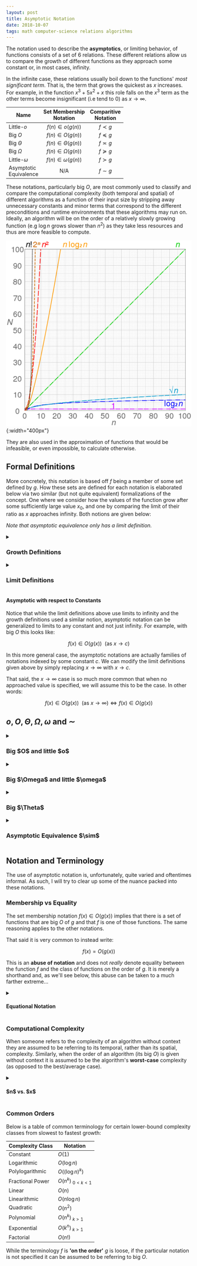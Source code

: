 ```yaml
---
layout: post
title: Asymptotic Notation
date: 2018-10-07
tags: math computer-science relations algorithms
---
```

The notation used to describe the **asymptotics**, or limiting behavior, of functions consists of a set of 6 relations. These different relations allow us to compare the growth of different functions as they approach some constant or, in most cases, infinity.

In the infinite case, these relations usually boil down to the functions' *most significant term*. That is, the term that grows the quickest as $x$ increases. For example, in the function $x^3+5x^2+x$ this role falls on the $x^3$ term as the other terms become insignificant (i.e tend to 0) as $x\to\infty$.

| Name | Set Membership<br>Notation | Comparitive<br>Notation |
|-|:-:|:-:|
| Little-$o$ | $f(n)\in o(g(n))$ | $f\prec g$ |
| Big $O$ | $f(n)\in O(g(n))$ | $f\preceq g$ |
| Big $\Theta$ | $f(n)\in \Theta(g(n))$ | $f\asymp g$ |
| Big $\Omega$ | $f(n)\in \Omega(g(n))$ | $f\succeq g$ |
| Little-$\omega$ | $f(n)\in \omega(g(n))$ | $f\succ g$ |
| Asymptotic<br>Equivalence | N/A | $f\sim g$ |

<!--more-->

These notations, particularly big $O$, are most commonly used to classify and compare the computational complexity (both temporal and spatial) of different algorithms as a function of their input size by stripping away unnecessary constants and minor terms that correspond to the different preconditions and runtime environments that these algorithms may run on. Ideally, an algorithm will be on the order of a relatively slowly growing function (e.g $\log n$ grows slower than $n^2$) as they take less resources and thus are more feasible to compute.

![image](/assets/comp_sci/comp-complexity.png?style=centerme){:width="400px"}

They are also used in the approximation of functions that would be infeasible, or even impossible, to calculate otherwise.

## Formal Definitions
More concretely, this notation is based off $f$ being a member of some set defined by $g$. How these sets are defined for each notation is elaborated below via two similar (but not quite equivalent) formalizations of the concept. One where we consider how the values of the function grow after some sufficiently large value $x_0$, and one by comparing the limit of their ratio as $x$ approaches infinity. Both notions are given below:

*Note that asymptotic equivalence only has a limit definition.*

<details>
<summary><h3 class="inline">Growth Definitions</h3></summary>
A function $f(x)$ is big $O$ of $g(x)$, i.e $f(x)\in O(g(x))$, if the following holds:

$$f(x)\in O(g(x))\equiv (\exists k,x_0)\ x\ge x_0\rightarrow f(x)\le kg(x)$$

This means that there is some point such that for all $x$ after it, $f(x)$ is less than or equal to $g(x)$ up to some constant.

The definitions for the other notations are similar:

$$\begin{align}
f(x)\in o(g(x))&\equiv \left(\forall k,\exists x_0\right) x\ge x_0&&\rightarrow f(x)\lt kg(x)\\
f(x)\in O(g(x))&\equiv \left(\exists k,x_0\right) x\ge x_0&&\rightarrow f(x)\le kg(x)\\
f(x)\in \Theta(g(x))&\equiv \left(\exists k_1,k_2,x_0\right) x\ge x_0&&\rightarrow k_1g(x)\le f(x)\le k_2g(x)\\
f(x)\in \Omega(g(x))&\equiv \left(\exists k,x_0\right) x\ge x_0&&\rightarrow f(x)\ge kg(x)\\
f(x)\in \omega(g(x))&\equiv \left(\forall k,\exists x_0\right) x\ge x_0&&\rightarrow f(x)\gt kg(x)
\end{align}$$

<i>Where $f,g:\mathbb{R}\to\mathbb{R}$ and $x,x_0\in\mathbb{R}$ and $k,k_1,k_2\in\mathbb{R}\setminus\{0\}$</i>
<p></p>
</details>

<details>
<summary><h3 class="inline">Limit Definitions</h3></summary>
Defining asymptotic notation via limits is cleaner, both visually and possibly conceptually. However, doing so comes with added stipulations about limit existence and so on but if those conditions are met, we can define them as so:

$$\begin{align}
f(x)\prec g(x)&\equiv \lim_{x\to\infty}\frac{f(x)}{g(x)}=0\\
f(x)\preceq g(x)&\equiv \limsup_{x\to\infty}\left|\frac{f(x)}{g(x)}\right|\lt\infty\\
f(x)\asymp g(x)&\equiv (\exists k)\lim_{x\to\infty}\frac{f(x)}{g(x)}=k\\
f(x)\sim g(x)&\equiv \lim_{x\to\infty}\frac{f(x)}{g(x)}=1\\
f(x)\succeq g(x)&\equiv \liminf_{x\to\infty}\left|\frac{f(x)}{g(x)}\right|\gt 0\\
f(x)\succ g(x)&\equiv \lim_{x\to\infty}\left|\frac{f(x)}{g(x)}\right|=\infty
\end{align}$$
<p></p>
</details>

#### Asymptotic with respect to Constants
Notice that while the limit definitions above use limits to infinity and the growth definitions used a similar notion, asymptotic notation can be generalized to limits to any constant and not just infinity. For example, with big $O$ this looks like:

$$f(x)\in O(g(x)) \ \ (\text{as }x\to c)$$

In this more general case, the asymptotic notations are actually families of notations indexed by some constant $c$. We can modify the limit definitions given above by simply replacing $x\to\infty$ with $x\to c$.

That said, the $x\to\infty$ case is so much more common that when no approached value is specified, we will assume this to be the case. In other words:

$$f(x)\in O(g(x)) \ \ (\text{as }x\to\infty)\iff f(x)\in O(g(x))$$

## $o,O,\Theta,\Omega,\omega$ and $\sim$
<!-- ## Big $O$ and little $o$ -->
<details>
<summary><h3 class="inline">Big $O$ and little $o$</h3></summary>
Big $O$, one of the most used notations, gives an upper-bound on the asymptotic growth of a function. Thus a function $f$ that is big $O$ of a function $g$ grows as fast or slower than $g$ (up to a constant). In the context of algorithms, this is its <b>upper-bound complexity</b>. Little-$o$ is a stronger version of this where $f$ grows strictly slower than $g$.

<!-- #### Popularity -->
<h4>Popularity</h4>
While big $\Theta$ is the most descriptive of the 3 notations, it is not as popular as big $O$. Why is this? Well, it is in part due to laziness and convention.<p></p>

However there is a more practical reason for this as well. Proving something is big $\Theta$ means proving it is both big $O$ and big $\Omega$ which may be much more difficult or even impossible compared to just proving one or the other.<p></p>

As a result of this, it is generally expected that when someone states an algorithm is $O(g(x))$ that $g(x)$ is as small as they could make it. This makes it a tighter bound when possible but doesn't enforce it incase such a bound is not possible to prove.

<!-- #### Properties -->
<h4>Properties</h4>
I am omitting the $(x)$ after the functions (which, strictly speaking, shouldn't have been present in the first place) for readability:

<ul>
  <li>$f_1\in O(g_1)\wedge f_2\in O(g_2)\rightarrow f_1+f_2\in O(g_1+g_2)$</li>
  <li>$f_1\in O(g_1)\wedge f_2\in O(g_2)\rightarrow f_1f_2\in O(g_1g_2)$</li>
  <li>$fO(g)\in O(fg)$</li>
  <li>$f\in O(g)\rightarrow kf\in O(g)$</li>
  <li>$O(g)=O(kg)$</li>
</ul><p></p>

<i>Where $f,g$ are functions and $k$ is some non-zero constant</i>

<!-- #### Examples -->
<h4>Examples</h4>
<ul>
  <li>$5x^3+2\in O(x^3)$ Same most significant term (times a constant).</li>
  <li>$x^2\in O(x^3)$ Lower than most significant term.</li>
  <li>$2n^2\in O(n!+n)$ Lower than most significant term.</li>
  <li>$x^3\not\in O(x^2)$ Can't grow faster than function.</li>
  <li>$x^2\not\in o(x^2)$ Must be strictly smaller.</li>
</ul><p></p>
</details>

<!-- ## Big $\Omega$ and little $\omega$ -->
<details>
<summary><h3 class="inline">Big $\Omega$ and little $\omega$</h3></summary>
Big $\Omega$ gives a lower-bound on the asymptotic growth of a function. Thus a function $f$ that is big $O$ of a function $g$ grows as fast or faster than $g$ (up to a constant). In the context of algorithms, this is its <b>lower-bound complexity</b>. Little-$\omega$ is a stronger version of this where $f$ grows strictly faster than $g$.

<!-- #### Properties -->
<h4>Properties</h4>
<ul>
  <li>$f_1\in\Omega(g_1)\wedge f_2\in\Omega(g_2)\rightarrow f_1+f_2\in\Omega(g_1+g_2)$</li>
  <li>$f_1\in\Omega(g_1)\wedge f_2\in\Omega(g_2)\rightarrow f_1f_2\in\Omega(g_1g_2)$</li>
  <li>$f\Omega(g)\in\Omega(fg)$</li>
  <li>$f\in\Omega(g)\rightarrow kf\in\Omega(g)$</li>
  <li>$\Omega(g)=\Omega(kg)$</li>
</ul>

<!-- #### Examples -->
<h4>Examples</h4>
<ul>
  <li>$2x^2+2x\in\Omega(x^2)$ Same most significant term (times a constant).</li>
  <li>$x^3\in\Omega(x)$ Greater than most significant term.</li>
  <li>$n!\in\Omega(3n^2+2n)$ Greater than most significant term.</li>
  <li>$x^3\not\in\Omega(x^4)$ Can't grow slower than function.</li>
  <li>$x^2\not\in\omega(x^2)$ Must be strictly bigger.</li>
</ul><p></p>
</details>

<!-- ## Big $\Theta$ -->
<details>
<summary><h3 class="inline">Big $\Theta$</h3></summary>
Big $\Theta$ forms a <b>tight bound</b> on the asymptotic growth of a function. It is the combination of both big $O$ and big $\Omega$:

$$f(x)\in\Theta(g(x))\equiv f(x)\in O(g(x))\wedge f(x)\in\Omega(g(x))$$

And so, following the pattern, a function $f$ that is big $\Theta$ of a function $g$ grows as fast as $g$ (up to a constant).

<!-- #### Properties -->
<h4>Properties</h4>
<ul>
  <li>$f_1\in\Theta(g_1)\wedge f_2\in\Theta(g_2)\rightarrow f_1+f_2\in\Theta(g_1+g_2)$</li>
  <li>$f_1\in\Theta(g_1)\wedge f_2\in\Theta(g_2)\rightarrow f_1f_2\in\Theta(g_1g_2)$</li>
  <li>$f\Theta(g)\in\Theta(fg)$</li>
  <li>$f\in\Theta(g)\rightarrow kf\in\Theta(g)$</li>
  <li>$\Theta(g)=\Theta(kg)$</li>
</ul>

<!-- #### Equivalence Relation -->
<h4>Equivalence Relation</h4>
Note that on top of the properties given above $f(x)\in\Theta(g(x))$, or more clearly $f\asymp g$, forms an equivalence <a href="\relations">relation</a> over the set of all functions with some defined limit:

<details>
<summary><strong>Reflexivity</strong></summary>
Asymptotic equivalence is reflexive meaning that for all functions $f\sim f$. This is obvious:

$$\forall f:\lim_{x\to\infty}{\frac{f(x)}{f(x)}}=k\rightarrow f\asymp f$$

<i>Assuming $f(x)$ doesn't approach $0$.</i>
</details>

<details>
<summary><strong>Symmetry</strong></summary>
Asymptotic equivalence is symmetric meaning that $f\asymp g\rightarrow g\asymp f$. This is because for any field, there is a multiplicative inverse for any element. So, by switching the functions in the limit (i.e reversing the relations) the constant on the other side should also be inversed:

$$\forall f\ \forall k:\lim_{x\to\infty}{\frac{f(x)}{g(x)}}=k\rightarrow \lim_{x\to\infty}{\frac{g(x)}{f(x)}}=\frac{1}{k}\equiv g\asymp f$$
<i>where $0\not=k<\infty$.</i>
</details>

<details>
<summary><strong>Transitivity</strong></summary>
I'll do this later, but this should be clear as big $\Theta$ forms equivalence classes characterized by the most significant terms of functions.
</details>

<!-- #### Examples -->
<h4>Examples</h4>
<ul>
  <li>$2x^2\in\Theta(x^2)$ Same most significant term (times a constant).</li>
  <li>$x^3\in\Theta(15x^3+4x^2)$ Same most significant term (times a constant).</li>
  <li>$n!\not\in\Theta(3n^2+2n)$ Most significant terms don't match.</li>
</ul><p></p>
</details>

<!-- ## Asymptotic Equivalence -->
<details>
<summary><h3 class="inline">Asymptotic Equivalence $\sim$</h3></summary>
<!-- #### Stronger Big $\Theta$ -->
<h4>Stronger Big $\Theta$</h4>
Another interesting point is that $f(x)\sim g(x)$ is just a more specific case of $f(x)\asymp g(x)$. This should come as no surprise. After all, in big $\Theta$ the functions $f$ and $g$ are asymptotically equal up to a constant, and so if that constant happened to be 1 we would be left with asymptotic equivalence:

$$\begin{align}
&f(x)\asymp g(x)\equiv (\exists k)\lim_{x\to\infty}\frac{f(x)}{g(x)}=k\\
&k=1\\
\therefore\ &f(x)\sim g(x)\equiv \lim_{x\to\infty}\frac{f(x)}{g(x)}=1\\
\end{align}$$

And since this is a special case of big $\Theta$, it also forms an equivalence relation.

<!-- #### Examples -->
<h4>Examples</h4>
Due to a technique called asymptotic expansion, there are some very interesting, and important, examples of asymptotic equivalence. For example:

<ul>
  <li>$n!\sim \sqrt{2\pi n}\left(\frac{n}{e}\right)^n$ (Stirling's approximation)</li>
  <li>$\pi(n)\sim\frac{n}{\log n}$ (prime number theorem)</li>
</ul><p></p>

Here are some more accessible examples:

<ul>
  <li>$x^2\sim x^2+2x$ (most significant terms are same)</li>
  <li>$4n!\sim 4n!+3n^2$ (most significant terms are same)</li>
  <li>$2x^2\not\sim x^2$ (different constants on most significant terms)</li>
  <li>$x^3\not\sim x^4$ (different most significant terms)</li>
</ul><p></p>
</details>

## Notation and Terminology
The use of asymptotic notation is, unfortunately, quite varied and oftentimes informal. As such, I will try to clear up some of the nuance packed into these notations.

### Membership vs Equality
The set membership notation $f(x)\in O(g(x))$ implies that there is a set of functions that are big $O$ of $g$ and that $f$ is one of those functions. The same reasoning applies to the other notations.

That said it is very common to instead write:

$$f(x)=O(g(x))$$

This is an **abuse of notation** and does not *really* denote equality between the function $f$ and the class of functions on the order of $g$. It is merely a shorthand and, as we'll see below, this abuse can be taken to a much farther extreme...

<!-- #### Equational Notation -->
<details>
<summary><h4 class="inline">Equational Notation</h4></summary>
It is possible to use asymptotic notation in equations, extending the equality <i>analogy</i> that is common practice. For instance:

$$n^{O(1)}=O(e^n)$$

Is equivalent to the following, more formal, proposition:

$$(\exists f,g)\left(f\in O(1)\wedge g\in O(e^n)\right)n^{f(n)}=g(n)$$

And in general, the equation means that if all the big $O$'s on both sides were replaced with some function in that class, the equation is true. There just has to exist one set of functions that make the equation true.
<p></p>
</details>

### Computational Complexity
When someone refers to the complexity of an algorithm without context they are assumed to be referring to its temporal, rather than its spatial, complexity. Similarly, when the order of an algorithm (its big $O$) is given without context it is assumed to be the algorithm's **worst-case** complexity (as opposed to the best/average case).

<details>
<summary><h4 class="inline">$n$ vs. $x$</h4></summary>
Although I used the variable $x$ in the definitions given above, the variable $n$ is also very common. This is because $x$ is conventionally used to denote a continuous valued, real variable, while $n$ is conventionally used to denote a discrete, integer valued variable. This jives with the fact that these notations are often used in describing the computational complexity of algorithms expressed as functions of their, discrete sized, inputs (e.g there are no lists of size $2.5$ and even further to the point, we cannot subdivide the bit).
<p></p>
</details>

### Common Orders
Below is a table of common terminology for certain lower-bound complexity classes from slowest to fastest growth:

| Complexity Class | Notation           |
|------------------|--------------------|
| Constant         | $O(1)$             |
| Logarithmic      | $O(\log n)$        |
| Polylogarithmic  | $O((\log n)^k)$    |
| Fractional Power | $O(n^k)_{\ 0<k<1}$ |
| Linear           | $O(n)$             |
| Linearithmic     | $O(n\log n)$       |
| Quadratic        | $O(n^2)$           |
| Polynomial       | $O(n^k)_{\ k>1}$   |
| Exponential      | $O(k^n)_{\ k>1}$   |
| Factorial        | $O(n!)$            |

While the terminology $f$ is **'on the order'** $g$ is loose, if the particular notation is not specified it can be assumed to be referring to big $O$.
